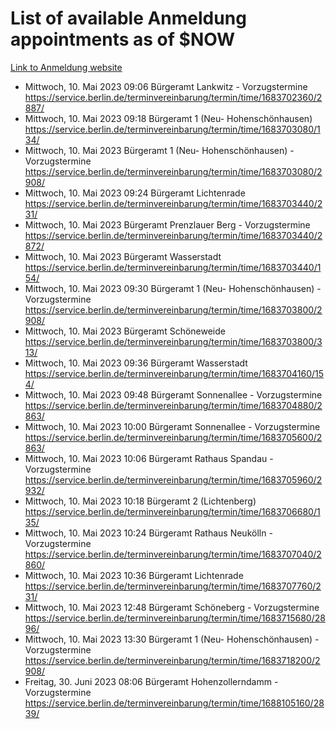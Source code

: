 # List of available Anmeldung appointments as of $NOW
[Link to Anmeldung website](https://service.berlin.de/terminvereinbarung/termin/tag.php?termin=1&anliegen[]=120686&dienstleisterlist=122210,122217,327316,122219,327312,122227,327314,122231,327346,122243,327348,122254,122252,329742,122260,329745,122262,329748,122271,327278,122273,327274,122277,327276,330436,122280,327294,122282,327290,122284,327292,122291,327270,122285,327266,122286,327264,122296,327268,150230,329760,122297,327286,122294,327284,122312,329763,122314,329775,122304,327330,122311,327334,122309,327332,317869,122281,327352,122279,329772,122283,122276,327324,122274,327326,122267,329766,122246,327318,122251,327320,122257,327322,122208,327298,122226,327300&herkunft=http%3A%2F%2Fservice.berlin.de%2Fdienstleistung%2F120686%2F)
- Mittwoch, 10. Mai 2023 09:06 Bürgeramt Lankwitz - Vorzugstermine https://service.berlin.de/terminvereinbarung/termin/time/1683702360/2887/
- Mittwoch, 10. Mai 2023 09:18 Bürgeramt 1 (Neu- Hohenschönhausen) https://service.berlin.de/terminvereinbarung/termin/time/1683703080/134/
- Mittwoch, 10. Mai 2023  Bürgeramt 1 (Neu- Hohenschönhausen) - Vorzugstermine https://service.berlin.de/terminvereinbarung/termin/time/1683703080/2908/
- Mittwoch, 10. Mai 2023 09:24 Bürgeramt Lichtenrade https://service.berlin.de/terminvereinbarung/termin/time/1683703440/231/
- Mittwoch, 10. Mai 2023  Bürgeramt Prenzlauer Berg - Vorzugstermine https://service.berlin.de/terminvereinbarung/termin/time/1683703440/2872/
- Mittwoch, 10. Mai 2023  Bürgeramt Wasserstadt https://service.berlin.de/terminvereinbarung/termin/time/1683703440/154/
- Mittwoch, 10. Mai 2023 09:30 Bürgeramt 1 (Neu- Hohenschönhausen) - Vorzugstermine https://service.berlin.de/terminvereinbarung/termin/time/1683703800/2908/
- Mittwoch, 10. Mai 2023  Bürgeramt Schöneweide https://service.berlin.de/terminvereinbarung/termin/time/1683703800/313/
- Mittwoch, 10. Mai 2023 09:36 Bürgeramt Wasserstadt https://service.berlin.de/terminvereinbarung/termin/time/1683704160/154/
- Mittwoch, 10. Mai 2023 09:48 Bürgeramt Sonnenallee - Vorzugstermine https://service.berlin.de/terminvereinbarung/termin/time/1683704880/2863/
- Mittwoch, 10. Mai 2023 10:00 Bürgeramt Sonnenallee - Vorzugstermine https://service.berlin.de/terminvereinbarung/termin/time/1683705600/2863/
- Mittwoch, 10. Mai 2023 10:06 Bürgeramt Rathaus Spandau - Vorzugstermine https://service.berlin.de/terminvereinbarung/termin/time/1683705960/2932/
- Mittwoch, 10. Mai 2023 10:18 Bürgeramt 2 (Lichtenberg) https://service.berlin.de/terminvereinbarung/termin/time/1683706680/135/
- Mittwoch, 10. Mai 2023 10:24 Bürgeramt Rathaus Neukölln - Vorzugstermine https://service.berlin.de/terminvereinbarung/termin/time/1683707040/2860/
- Mittwoch, 10. Mai 2023 10:36 Bürgeramt Lichtenrade https://service.berlin.de/terminvereinbarung/termin/time/1683707760/231/
- Mittwoch, 10. Mai 2023 12:48 Bürgeramt Schöneberg - Vorzugstermine https://service.berlin.de/terminvereinbarung/termin/time/1683715680/2896/
- Mittwoch, 10. Mai 2023 13:30 Bürgeramt 1 (Neu- Hohenschönhausen) - Vorzugstermine https://service.berlin.de/terminvereinbarung/termin/time/1683718200/2908/
- Freitag, 30. Juni 2023 08:06 Bürgeramt Hohenzollerndamm - Vorzugstermine https://service.berlin.de/terminvereinbarung/termin/time/1688105160/2839/
